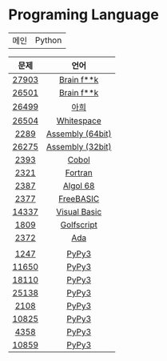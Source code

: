 # Programing Language
  
|||
|:---:|:---:|
|메인|Python|

<div align='center'>

|문제|언어|
|:---:|:---:|
|<a href='https://www.acmicpc.net/problem/27903'>27903</a>|<a href='https://github.com/DM-09/BaekjoonCode/blob/main/%EC%A0%84%EC%B2%B4%20%EB%AC%B8%EC%A0%9C/Unrated/0Level/27903'>Brain f**k</a>
|<a href='https://www.acmicpc.net/problem/27903'>26501</a>|<a href='https://github.com/DM-09/BaekjoonCode/blob/main/%EC%A0%84%EC%B2%B4%20%EB%AC%B8%EC%A0%9C/Sliver%20V/26501'>Brain f**k</a>
|<a href='https://www.acmicpc.net/problem/26499'>26499</a>|<a href='https://github.com/DM-09/BaekjoonCode/blob/main/%EC%A0%84%EC%B2%B4%20%EB%AC%B8%EC%A0%9C/Sliver%20II/26499'>아희</a>
|<a href='https://www.acmicpc.net/problem/2504'>26504</a>|<a href='https://github.com/DM-09/BaekjoonCode/blob/main/%EC%A0%84%EC%B2%B4%20%EB%AC%B8%EC%A0%9C/Sliver%20I/26504'>Whitespace</a>
|<a href='https://www.acmicpc.net/problem/2289'>2289</a>|<a href='https://github.com/DM-09/BaekjoonCode/blob/main/%EC%A0%84%EC%B2%B4%20%EB%AC%B8%EC%A0%9C/Sliver%20I/2289'>Assembly (64bit)</a>
|<a href='https://www.acmicpc.net/problem/26275'>26275</a>|<a href='https://github.com/DM-09/BaekjoonCode/blob/main/%EC%A0%84%EC%B2%B4%20%EB%AC%B8%EC%A0%9C/Sliver%20I/26275'>Assembly (32bit)</a>
|<a href='https://www.acmicpc.net/problem/2393'>2393</a>|<a href='https://github.com/DM-09/BaekjoonCode/blob/main/%EC%A0%84%EC%B2%B4%20%EB%AC%B8%EC%A0%9C/Bronze%20IV/2393'>Cobol</a>
|<a href='https://www.acmicpc.net/problem/2321'>2321</a>|<a href='https://github.com/DM-09/BaekjoonCode/blob/main/%EC%A0%84%EC%B2%B4%20%EB%AC%B8%EC%A0%9C/Bronze%20III/2321'>Fortran</a>
|<a href='https://www.acmicpc.net/problem/2387'>2387</a>|<a href='https://github.com/DM-09/BaekjoonCode/blob/main/%EC%A0%84%EC%B2%B4%20%EB%AC%B8%EC%A0%9C/Bronze%20III/2387'>Algol 68</a>
|<a href='https://www.acmicpc.net/problem/2377'>2377</a>|<a href='https://github.com/DM-09/BaekjoonCode/blob/main/%EC%A0%84%EC%B2%B4%20%EB%AC%B8%EC%A0%9C/Bronze%20V/2377'>FreeBASIC</a>
|<a href='https://www.acmicpc.net/problem/14337'>14337</a>|<a href='https://github.com/DM-09/BaekjoonCode/blob/main/%EC%A0%84%EC%B2%B4%20%EB%AC%B8%EC%A0%9C/Bronze%20V/14337'>Visual Basic</a>
|<a href='https://www.acmicpc.net/problem/1809'>1809</a>|<a href='https://github.com/DM-09/BaekjoonCode/blob/main/%EC%A0%84%EC%B2%B4%20%EB%AC%B8%EC%A0%9C/Bronze%20V/1809'>Golfscript</a>
|<a href='https://www.acmicpc.net/problem/2372'>2372</a>|<a href='https://github.com/DM-09/BaekjoonCode/blob/main/%EC%A0%84%EC%B2%B4%20%EB%AC%B8%EC%A0%9C/Bronze%20V/2372'>Ada</a>
| | |
|<a href='https://www.acmicpc.net/problem/1247'>1247</a>|<a href='https://github.com/DM-09/BaekjoonCode/blob/main/%EC%A0%84%EC%B2%B4%20%EB%AC%B8%EC%A0%9C/Bronze%20III/1247.py'>PyPy3</a>
|<a href='https://www.acmicpc.net/problem/11650'>11650</a>|<a href='https://github.com/DM-09/BaekjoonCode/blob/main/%EC%A0%84%EC%B2%B4%20%EB%AC%B8%EC%A0%9C/Sliver%20V/11650.py'>PyPy3</a>
|<a href='https://www.acmicpc.net/problem/18110'>18110</a>|<a href='https://github.com/DM-09/BaekjoonCode/blob/main/%EC%A0%84%EC%B2%B4%20%EB%AC%B8%EC%A0%9C/Sliver%20IV/18110.py'>PyPy3</a>
|<a href='https://www.acmicpc.net/problem/25138'>25138</a>|<a href='https://github.com/DM-09/BaekjoonCode/blob/main/%EC%A0%84%EC%B2%B4%20%EB%AC%B8%EC%A0%9C/Sliver%20III/25138.py'>PyPy3</a>
|<a href='https://www.acmicpc.net/problem/2108'>2108</a>|<a href='https://github.com/DM-09/BaekjoonCode/blob/main/%EC%A0%84%EC%B2%B4%20%EB%AC%B8%EC%A0%9C/Sliver%20III/2108.py'>PyPy3</a>
|<a href='https://www.acmicpc.net/problem/10825'>10825</a>|<a href='https://github.com/DM-09/BaekjoonCode/blob/main/%EC%A0%84%EC%B2%B4%20%EB%AC%B8%EC%A0%9C/Sliver%20IV/10825.py'>PyPy3</a>
|<a href='https://www.acmicpc.net/problem/4358'>4358</a>|<a href='https://github.com/DM-09/BaekjoonCode/blob/main/%EC%A0%84%EC%B2%B4%20%EB%AC%B8%EC%A0%9C/Sliver%20II/4358.py'>PyPy3</a>
|<a href='https://www.acmicpc.net/problem/10859'>10859</a>|<a href='https://github.com/DM-09/BaekjoonCode/blob/main/%EC%A0%84%EC%B2%B4%20%EB%AC%B8%EC%A0%9C/Sliver%20II/10859.py'>PyPy3</a>
</div>
